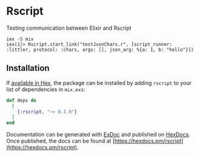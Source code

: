 # Rscript

Testing communication between Elixir and Rscript

```
iex -S mix
iex(1)> Rscript.start_link("testJsonChars.r", [script_runner: :littler, protocol: :chars, args: [], json_arg: %{a: 1, b: "hello"}])
```


## Installation

If [available in Hex](https://hex.pm/docs/publish), the package can be installed
by adding `rscript` to your list of dependencies in `mix.exs`:

```elixir
def deps do
  [
    {:rscript, "~> 0.1.0"}
  ]
end
```

Documentation can be generated with [ExDoc](https://github.com/elixir-lang/ex_doc)
and published on [HexDocs](https://hexdocs.pm). Once published, the docs can
be found at [https://hexdocs.pm/rscript](https://hexdocs.pm/rscript).
